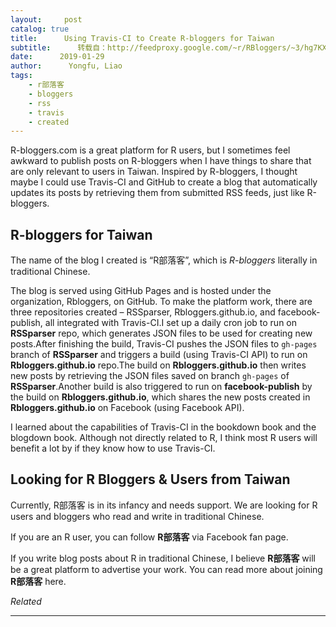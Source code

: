 ```yaml
---
layout:     post
catalog: true
title:      Using Travis-CI to Create R-bloggers for Taiwan
subtitle:      转载自：http://feedproxy.google.com/~r/RBloggers/~3/hg7KXsLfFSQ/
date:      2019-01-29
author:      Yongfu, Liao
tags:
    - r部落客
    - bloggers
    - rss
    - travis
    - created
---
```






R-bloggers.com is a great platform for R users, but I sometimes feel awkward to publish posts on R-bloggers when I have things to share that are only relevant to users in Taiwan. Inspired by R-bloggers, I thought maybe I could use Travis-CI and GitHub to create a blog that automatically updates its posts by retrieving them from submitted RSS feeds, just like R-bloggers.

## R-bloggers for Taiwan

The name of the blog I created is “R部落客”, which is *R-bloggers* literally in traditional Chinese.

The blog is served using GitHub Pages and is hosted under the organization, Rbloggers, on GitHub. To make the platform work, there are three repositories created – RSSparser, Rbloggers.github.io, and facebook-publish, all integrated with Travis-CI.I set up a daily cron job to run on **RSSparser** repo, which generates JSON files to be used for creating new posts.After finishing the build, Travis-CI pushes the JSON files to `gh-pages` branch of **RSSparser** and triggers a build (using Travis-CI API) to run on **Rbloggers.github.io** repo.The build on **Rbloggers.github.io** then writes new posts by retrieving the JSON files saved on branch `gh-pages` of **RSSparser**.Another build is also triggered to run on **facebook-publish** by the build on **Rbloggers.github.io**, which shares the new posts created in **Rbloggers.github.io** on Facebook (using Facebook API).

I learned about the capabilities of Travis-CI in the bookdown book and the blogdown book. Although not directly related to R, I think most R users will benefit a lot by if they know how to use Travis-CI.

## Looking for R Bloggers & Users from Taiwan

Currently, R部落客 is in its infancy and needs support. We are looking for R users and bloggers who read and write in traditional Chinese.


If you are an R user, you can follow **R部落客** via Facebook fan page.


If you write blog posts about R in traditional Chinese, I believe **R部落客** will be a great platform to advertise your work. You can read more about joining **R部落客** here.



*Related*








---

